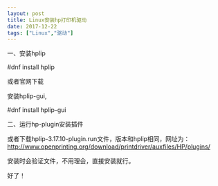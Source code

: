 ```yaml
---
layout: post
title: Linux安装hp打印机驱动
date: 2017-12-22
tags: ["Linux","驱动"]
---
```


一、安装hplip

#dnf install hplip

或者官网下载

安装hplip-gui,

#dnf install hplip-gui

二、运行hp-plugin安装插件

或者下载hplip-3.17.10-plugin.run文件，版本和hplip相同，网址为：http://www.openprinting.org/download/printdriver/auxfiles/HP/plugins/

安装时会验证文件，不用理会，直接安装就行。

好了！
